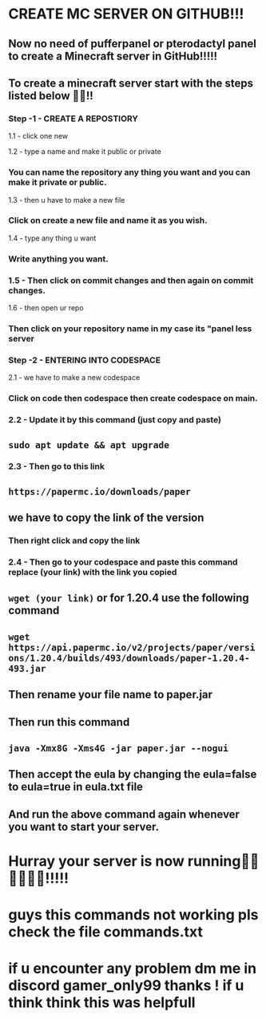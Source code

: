 # CREATE MC SERVER ON GITHUB!!!
## Now no need of pufferpanel or pterodactyl panel to create a Minecraft server in GitHub!!!!!

## To create a minecraft server start with the steps listed below 🎉🎉!!

### Step -1 - CREATE A REPOSTIORY

1.1 - click one new

1.2 - type a name and make it public or private
### You can name the repository any thing you want and you can make it private or public.

1.3 - then u have to make a new file
### Click on create a new file and name it as you wish.

1.4 - type any thing u want
### Write anything you want.

### 1.5 - Then click on commit changes and then again on commit changes.

1.6 - then open ur repo
### Then click on your repository name in my case its "panel less server

### Step -2 - ENTERING INTO CODESPACE

2.1 - we have to make a new codespace
### Click on code then codespace then create codespace on main.

### 2.2 - Update it by this command (just copy and paste)
## ``` sudo apt update && apt upgrade ```

### 2.3 - Then go to this link 
## ``` https://papermc.io/downloads/paper ```
## we have to copy the link of the version
### Then right click and copy the link

### 2.4 - Then go to your codespace and paste this command replace (your link) with the link you copied
## ``` wget (your link) ``` or for 1.20.4 use the following command
## ``` wget https://api.papermc.io/v2/projects/paper/versions/1.20.4/builds/493/downloads/paper-1.20.4-493.jar ```
## Then rename your file name to paper.jar
## Then run this command
## ``` java -Xmx8G -Xms4G -jar paper.jar --nogui ```
## Then accept the eula by changing the eula=false to eula=true in eula.txt file
## And run the above command again whenever you want to start your server.

# Hurray your server is now running🎉🎉🎉🎉🎉🎉!!!!!
# guys this commands not working pls check the file commands.txt
# if u encounter any problem dm me in discord gamer_only99 thanks ! if u think think this was helpfull

